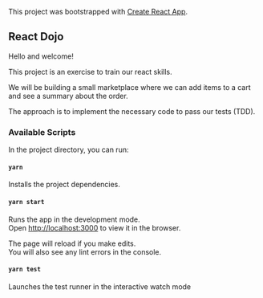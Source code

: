 This project was bootstrapped with [Create React App](https://github.com/facebook/create-react-app).

## React Dojo

Hello and welcome!

This project is an exercise to train our react skills.

We will be building a small marketplace where we can add items to a cart and see a summary about the order.

The approach is to implement the necessary code to pass our tests (TDD).


### Available Scripts

In the project directory, you can run:

#### `yarn`

Installs the project dependencies.

#### `yarn start`

Runs the app in the development mode.<br>
Open [http://localhost:3000](http://localhost:3000) to view it in the browser.

The page will reload if you make edits.<br>
You will also see any lint errors in the console.

#### `yarn test`

Launches the test runner in the interactive watch mode
